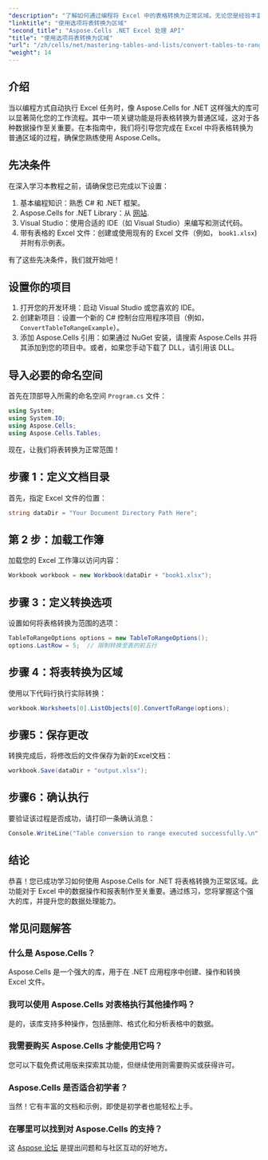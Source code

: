 ```yaml
---
"description": "了解如何通过编程将 Excel 中的表格转换为正常区域。无论您是经验丰富的开发人员还是初学者，本教程都能提供分步指导。"
"linktitle": "使用选项将表转换为区域"
"second_title": "Aspose.Cells .NET Excel 处理 API"
"title": "使用选项将表转换为区域"
"url": "/zh/cells/net/mastering-tables-and-lists/convert-tables-to-range-with-options/"
"weight": 14
---
```


## 介绍

当以编程方式自动执行 Excel 任务时，像 Aspose.Cells for .NET 这样强大的库可以显著简化您的工作流程。其中一项关键功能是将表格转换为普通区域，这对于各种数据操作至关重要。在本指南中，我们将引导您完成在 Excel 中将表格转换为普通区域的过程，确保您熟练使用 Aspose.Cells。

## 先决条件

在深入学习本教程之前，请确保您已完成以下设置：

1. 基本编程知识：熟悉 C# 和 .NET 框架。
2. Aspose.Cells for .NET Library：从 [网站](https://releases。aspose.com/cells/net/).
3. Visual Studio：使用合适的 IDE（如 Visual Studio）来编写和测试代码。
4. 带有表格的 Excel 文件：创建或使用现有的 Excel 文件（例如， `book1.xlsx`) 并附有示例表。

有了这些先决条件，我们就开始吧！

## 设置你的项目

1. 打开您的开发环境：启动 Visual Studio 或您喜欢的 IDE。
2. 创建新项目：设置一个新的 C# 控制台应用程序项目（例如， `ConvertTableToRangeExample`）。
3. 添加 Aspose.Cells 引用：如果通过 NuGet 安装，请搜索 Aspose.Cells 并将其添加到您的项目中。或者，如果您手动下载了 DLL，请引用该 DLL。

## 导入必要的命名空间

首先在顶部导入所需的命名空间 `Program.cs` 文件：

```csharp
using System;
using System.IO;
using Aspose.Cells;
using Aspose.Cells.Tables;
```

现在，让我们将表转换为正常范围！

## 步骤 1：定义文档目录

首先，指定 Excel 文件的位置：

```csharp
string dataDir = "Your Document Directory Path Here";
```

## 第 2 步：加载工作簿

加载您的 Excel 工作簿以访问内容：

```csharp
Workbook workbook = new Workbook(dataDir + "book1.xlsx");
```

## 步骤 3：定义转换选项

设置如何将表格转换为范围的选项：

```csharp
TableToRangeOptions options = new TableToRangeOptions();
options.LastRow = 5;  // 限制转换至表的前五行
```

## 步骤 4：将表转换为区域

使用以下代码行执行实际转换：

```csharp
workbook.Worksheets[0].ListObjects[0].ConvertToRange(options);
```

## 步骤5：保存更改

转换完成后，将修改后的文件保存为新的Excel文档：

```csharp
workbook.Save(dataDir + "output.xlsx");
```

## 步骤6：确认执行

要验证该过程是否成功，请打印一条确认消息：

```csharp
Console.WriteLine("Table conversion to range executed successfully.\n");
```

## 结论

恭喜！您已成功学习如何使用 Aspose.Cells for .NET 将表格转换为正常区域。此功能对于 Excel 中的数据操作和报表制作至关重要。通过练习，您将掌握这个强大的库，并提升您的数据处理能力。

## 常见问题解答

### 什么是 Aspose.Cells？  
Aspose.Cells 是一个强大的库，用于在 .NET 应用程序中创建、操作和转换 Excel 文件。

### 我可以使用 Aspose.Cells 对表格执行其他操作吗？  
是的，该库支持多种操作，包括删除、格式化和分析表格中的数据。

### 我需要购买 Aspose.Cells 才能使用它吗？  
您可以下载免费试用版来探索其功能，但继续使用则需要购买或获得许可。

### Aspose.Cells 是否适合初学者？  
当然！它有丰富的文档和示例，即使是初学者也能轻松上手。

### 在哪里可以找到对 Aspose.Cells 的支持？  
这 [Aspose 论坛](https://forum.aspose.com/c/cells/9) 是提出问题和与社区互动的好地方。